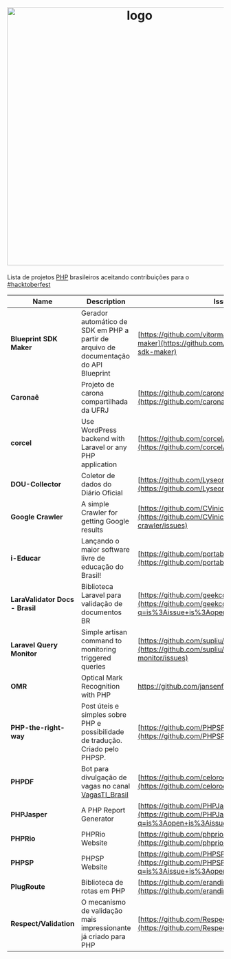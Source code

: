 <h1 align="center">
    <img width="600" src="https://i.imgur.com/OClSued.png" alt="logo"/>
</h1>

Lista de projetos [PHP](https://www.php.net) brasileiros aceitando contribuições para o [#hacktoberfest](https://hacktoberfest.digitalocean.com)  


Name | Description | Issues
--- | --- | --- 
**Blueprint SDK Maker** | Gerador automático de SDK em PHP a partir de arquivo de documentação do API Blueprint |[https://github.com/vitormattos/blueprint-sdk-maker](https://github.com/vitormattos/blueprint-sdk-maker)
**Caronaê** | Projeto de carona compartilhada da UFRJ |[https://github.com/caronae/caronae-backend](https://github.com/caronae/caronae-backend)
**corcel** | Use WordPress backend with Laravel or any PHP application |[https://github.com/corcel/corcel](https://github.com/corcel/corcel)
**DOU-Collector** | Coletor de dados do Diário Oficial |[https://github.com/LyseonTech/dou-collector](https://github.com/LyseonTech/dou-collector)
**Google Crawler** | A simple Crawler for getting Google results | [https://github.com/CViniciusSDias/google-crawler](https://github.com/CViniciusSDias/google-crawler/issues)
**i-Educar** | Lançando o maior software livre de educação do Brasil! |[https://github.com/portabilis/i-educar](https://github.com/portabilis/i-educar)
**LaraValidator Docs - Brasil** | Biblioteca Laravel para validação de documentos BR | [https://github.com/geekcom/validator-docs/](https://github.com/geekcom/validator-docs/issues?q=is%3Aissue+is%3Aopen+label%3AHacktoberfest)
**Laravel Query Monitor** | Simple artisan command to monitoring triggered queries | [https://github.com/supliu/laravel-query-monitor](https://github.com/supliu/laravel-query-monitor/issues)
**OMR** | Optical Mark Recognition with PHP | https://github.com/jansenfelipe/omr/issues
**PHP-the-right-way** | Post úteis e simples sobre PHP e possibilidade de tradução. Criado pelo PHPSP. | [https://github.com/PHPSP/php-the-right-way](https://github.com/PHPSP/php-the-right-way)
**PHPDF** | Bot para divulgação de vagas no canal [VagasTI_Brasil](https://t.me/VagasBrasil_TI) |[https://github.com/celorodovalho/phpdfbot](https://github.com/celorodovalho/phpdfbot)
**PHPJasper** | A PHP Report Generator | [https://github.com/PHPJasper/phpjasper/](https://github.com/PHPJasper/phpjasper/issues?q=is%3Aopen+is%3Aissue+label%3AHacktoberfest)
**PHPRio** | PHPRio Website |[https://github.com/phprio/site/](https://github.com/phprio/site)
**PHPSP** | PHPSP Website |[https://github.com/PHPSP/phpsp.org.br/](https://github.com/PHPSP/phpsp.org.br/issues?q=is%3Aissue+is%3Aopen+label%3Ahacktoberfest)
**PlugRoute** | Biblioteca de rotas em PHP |[https://github.com/erandirjunior/plug-route](https://github.com/erandirjunior/plug-route)
**Respect/Validation** | O mecanismo de validação mais impressionante já criado para PHP |[https://github.com/Respect/Validation](https://github.com/Respect/Validation/issues)
